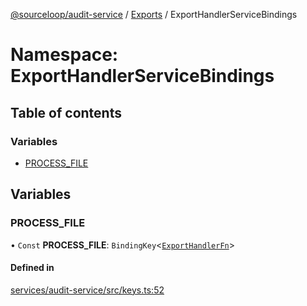 [@sourceloop/audit-service](../README.md) / [Exports](../modules.md) / ExportHandlerServiceBindings

# Namespace: ExportHandlerServiceBindings

## Table of contents

### Variables

- [PROCESS\_FILE](ExportHandlerServiceBindings.md#process_file)

## Variables

### PROCESS\_FILE

• `Const` **PROCESS\_FILE**: `BindingKey`<[`ExportHandlerFn`](../modules.md#exporthandlerfn)\>

#### Defined in

[services/audit-service/src/keys.ts:52](https://github.com/sourcefuse/loopback4-microservice-catalog/blob/93a7f917/services/audit-service/src/keys.ts#L52)
